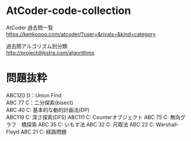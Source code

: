 # AtCoder-code-collection

AtCoder 過去問一覧   
https://kenkoooo.com/atcoder/?user=&rivals=&kind=category

過去問アルゴリズム別分類   
http://projectdijkstra.com/algorithms

# 問題抜粋
ABC120 D：Union Find  
ABC 77 C：二分探索(bisect)  
ABC 40 C: 基本的な動的計画法(DP)  
ABC119 C: 深さ探索(DFS)
ABC111 C: Counterオブジェクト
ABC 75 C: 無向グラフ　橋探索
ABC 35 C: いもす法
ABC 32 C: 尺取法
ABC 22 C: Warshall-Floyd
ABC 21 C: 経路問題

